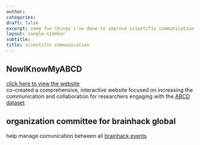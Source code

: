 ```yaml
---
author:
categories:
draft: false
excerpt: some fun things i've done to improve scientific communication
layout: single-sidebar
subtitle:
title: scientific communication
---
```



## NowIKnowMyABCD
[click here to view the website](https://now-i-know-my-abcd.github.io/docs/intro.html) </br>
co-created a comprehensive, interactive website focused on increasing the communication and collaboration for researchers engaging with the [ABCD dataset](https://abcdstudy.org/)

## organization committee for brainhack global

help manage comunication between all [brainhack events](https://brainhack.org/global2022/)
